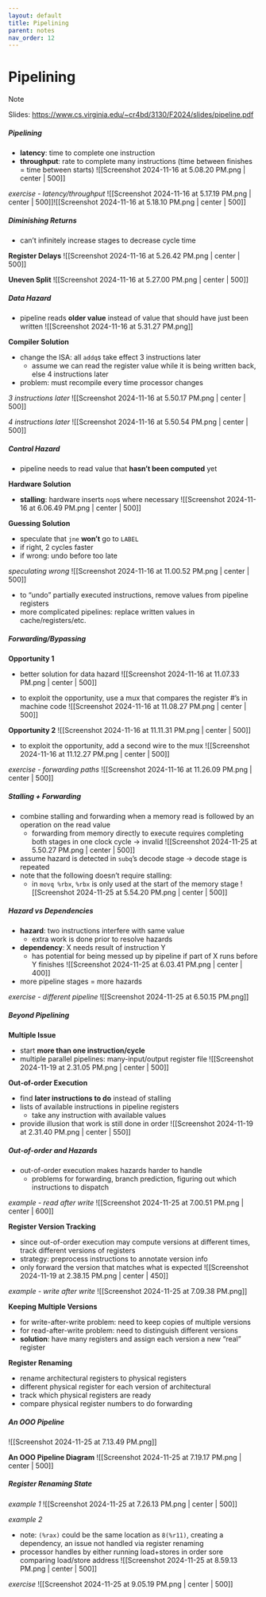 ```yaml
---
layout: default
title: Pipelining
parent: notes
nav_order: 12
---
```

# Pipelining
> [!note]
> Slides: https://www.cs.virginia.edu/~cr4bd/3130/F2024/slides/pipeline.pdf
##### Pipelining
- **latency**: time to complete one instruction
- **throughput**: rate to complete many instructions (time between finishes = time between starts)
![[Screenshot 2024-11-16 at 5.08.20 PM.png | center | 500]]

*exercise - latency/throughput*
![[Screenshot 2024-11-16 at 5.17.19 PM.png | center | 500]]![[Screenshot 2024-11-16 at 5.18.10 PM.png | center | 500]]
##### Diminishing Returns
- can’t infinitely increase stages to decrease cycle time

**Register Delays**
![[Screenshot 2024-11-16 at 5.26.42 PM.png | center | 500]]

**Uneven Split**
![[Screenshot 2024-11-16 at 5.27.00 PM.png | center | 500]]

##### Data Hazard
- pipeline reads **older value** instead of value that should have just been written
![[Screenshot 2024-11-16 at 5.31.27 PM.png]]

**Compiler Solution**
- change the ISA: all `addq`s take effect 3 instructions later
	- assume we can read the register value while it is being written back, else 4 instructions later
- problem: must recompile every time processor changes

*3 instructions later*
![[Screenshot 2024-11-16 at 5.50.17 PM.png | center | 500]]

*4 instructions later*
![[Screenshot 2024-11-16 at 5.50.54 PM.png | center | 500]]
##### Control Hazard
- pipeline needs to read value that **hasn’t been computed** yet

**Hardware Solution**
- **stalling**: hardware inserts `nop`s where necessary
![[Screenshot 2024-11-16 at 6.06.49 PM.png | center | 500]]

**Guessing Solution**
- speculate that `jne` **won’t** go to `LABEL`
- if right, 2 cycles faster
- if wrong: undo before too late

*speculating wrong*
![[Screenshot 2024-11-16 at 11.00.52 PM.png | center | 500]]
- to “undo” partially executed instructions, remove values from pipeline registers
- more complicated pipelines: replace written values in cache/registers/etc.
##### Forwarding/Bypassing
**Opportunity 1**
- better solution for data hazard
![[Screenshot 2024-11-16 at 11.07.33 PM.png | center | 500]]

- to exploit the opportunity, use a mux that compares the register #’s in machine code
![[Screenshot 2024-11-16 at 11.08.27 PM.png | center | 500]]

**Opportunity 2**
![[Screenshot 2024-11-16 at 11.11.31 PM.png | center | 500]]

- to exploit the opportunity, add a second wire to the mux
![[Screenshot 2024-11-16 at 11.12.27 PM.png | center | 500]]

*exercise - forwarding paths*
![[Screenshot 2024-11-16 at 11.26.09 PM.png | center | 500]]
##### Stalling + Forwarding
- combine stalling and forwarding when a memory read is followed by an operation on the read value
	- forwarding from memory directly to execute requires completing both stages in one clock cycle → invalid
![[Screenshot 2024-11-25 at 5.50.27 PM.png | center | 500]]
- assume hazard is detected in `subq`’s decode stage → decode stage is repeated
- note that the following doesn’t require stalling:
	- in `movq %rbx`, `%rbx` is only used at the start of the memory stage
![[Screenshot 2024-11-25 at 5.54.20 PM.png | center | 500]]
##### Hazard vs Dependencies
- **hazard**: two instructions interfere with same value
	- extra work is done prior to resolve hazards
- **dependency**: X needs result of instruction Y
	- has potential for being messed up by pipeline if part of X runs before Y finishes
![[Screenshot 2024-11-25 at 6.03.41 PM.png | center | 400]]
- more pipeline stages = more hazards

*exercise - different pipeline*
![[Screenshot 2024-11-25 at 6.50.15 PM.png]]
##### Beyond Pipelining
**Multiple Issue**
- start **more than one instruction/cycle**
- multiple parallel pipelines: many-input/output register file
![[Screenshot 2024-11-19 at 2.31.05 PM.png | center | 500]]

**Out-of-order Execution**
- find **later instructions to do** instead of stalling
- lists of available instructions in pipeline registers
	- take any instruction with available values
- provide illusion that work is still done in order
![[Screenshot 2024-11-19 at 2.31.40 PM.png | center | 550]]
##### Out-of-order and Hazards
- out-of-order execution makes hazards harder to handle
	- problems for forwarding, branch prediction, figuring out which instructions to dispatch

*example - read after write*
![[Screenshot 2024-11-25 at 7.00.51 PM.png | center | 600]]

**Register Version Tracking**
- since out-of-order execution may compute versions at different times, track different versions of registers
- strategy: preprocess instructions to annotate version info
- only forward the version that matches what is expected
![[Screenshot 2024-11-19 at 2.38.15 PM.png | center | 450]]

*example - write after write*
![[Screenshot 2024-11-25 at 7.09.38 PM.png]]

**Keeping Multiple Versions**
- for write-after-write problem: need to keep copies of multiple versions
- for read-after-write problem: need to distinguish different versions
- **solution**: have many registers and assign each version a new “real” register

**Register Renaming**
- rename architectural registers to physical registers
- different physical register for each version of architectural
- track which physical registers are ready
- compare physical register numbers to do forwarding
##### An OOO Pipeline
![[Screenshot 2024-11-25 at 7.13.49 PM.png]]

**An OOO Pipeline Diagram**
![[Screenshot 2024-11-25 at 7.19.17 PM.png | center | 500]]
##### Register Renaming State
*example 1*
![[Screenshot 2024-11-25 at 7.26.13 PM.png | center | 500]]

*example 2*
- note: `(%rax)` could be the same location as `8(%r11)`, creating a dependency, an issue not handled via register renaming
- processor handles by either running load+stores in order sore comparing load/store address
![[Screenshot 2024-11-25 at 8.59.13 PM.png | center | 500]]

*exercise*
![[Screenshot 2024-11-25 at 9.05.19 PM.png | center | 500]]